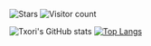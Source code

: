 ![Stars](https://img.shields.io/badge/dynamic/json?label=%20Stars&query=%24.stars&url=https://api.github-star-counter.workers.dev/user/TxoriUrdina)
![Visitor count](https://shields-io-visitor-counter.herokuapp.com/badge?page=https://github.com/TxoriUrdina&color=Chartreuse)

![Txori's GitHub stats](https://github-readme-stats.vercel.app/api?username=TxoriUrdina&show_icons=true&theme=transparent)
[![Top Langs](https://github-readme-stats.vercel.app/api/top-langs/?username=TxoriUrdina&show_icons=true&theme=transparent)](https://github.com/TotoB12)
